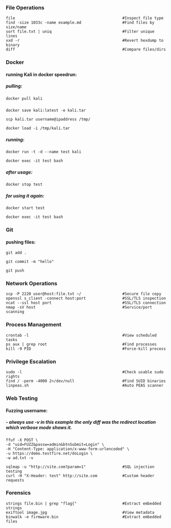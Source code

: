 ### File Operations
```
file                                               #Inspect file type
find -size 1033c -name example.md                  #Find files by size/name
sort file.txt | uniq                               #Filter unique lines
xxd -r                                             #Revert hexdump to binary
diff                                               #Compare files/dirs
```

### Docker
#### running Kali in docker speedrun:

##### pulling:
```
docker pull kali
```
#####
```
docker save kali:latest -o kali.tar

scp kali.tar username@ipaddress /tmp/

docker load -i /tmp/kali.tar
```

##### running:
```
docker run -t -d --name test kali

docker exec -it test bash
```
##### after usage:
```
docker stop test
```
##### for using it again:
```
docker start test

docker exec -it test bash
```

### Git
#### pushing files:
```
git add .

git commit -m "hello"

git push
```

### Network Operations
```
scp -P 2220 user@host:file.txt ~/                  #Secure file copy
openssl s_client -connect host:port                #SSL/TLS inspection
ncat --ssl host port                               #SSL/TLS connection
nmap -sV host                                      #Service/port scanning
```

### Process Management
```
crontab -l                                         #View scheduled tasks
ps aux | grep root                                 #Find processes
kill -9 PID                                        #Force-kill process
```

### Privilege Escalation
```
sudo -l                                            #Check usable sudo rights
find / -perm -4000 2>/dev/null                     #Find SUID binaries
linpeas.sh                                         #Auto PEAS scanner
```

### Web Testing
#### Fuzzing username:
##### - always use -v in this example the only diff was the redirect location which verbose mode shows it.
```
ffuf -X POST \                                                                   
-d "uid=FUZZ&passw=admin&btnSubmit=Login" \
-H "Content-Type: application/x-www-form-urlencoded" \
-u https://demo.testfire.net/doLogin \
-w ad.txt -v
```
```
sqlmap -u "http://site.com?param=1"                #SQL injection testing
curl -H "X-Header: test" http://site.com           #Custom header requests
```

### Forensics
```
strings file.bin | grep "flag{"                    #Extract embedded strings
exiftool image.jpg                                 #View metadata
binwalk -e firmware.bin                            #Extract embedded files
```